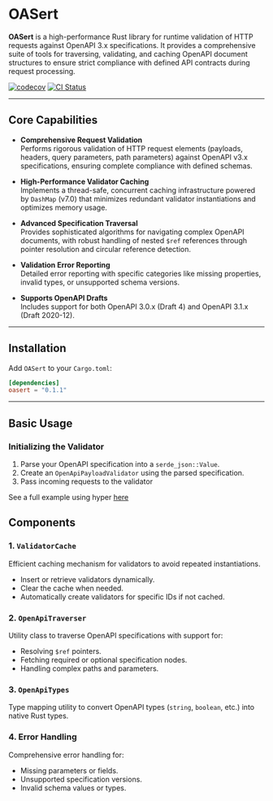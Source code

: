 # OASert

**OASert** is a high-performance Rust library for runtime validation of HTTP requests against OpenAPI 3.x specifications. It provides a comprehensive suite of tools for traversing, validating, and caching OpenAPI document structures to
ensure strict compliance with defined API contracts during request processing.

[![codecov](https://codecov.io/gh/idemio/OASert/branch/main/graph/badge.svg)](https://codecov.io/gh/idemio/OASert)
[![CI Status](https://github.com/idemio/OASert/workflows/Rust/badge.svg)](https://github.com/idemio/OASert/actions)

---

## Core Capabilities

- **Comprehensive Request Validation**  
  Performs rigorous validation of HTTP request elements (payloads, headers, query parameters, path parameters) against OpenAPI v3.x specifications, ensuring complete compliance with defined schemas.

- **High-Performance Validator Caching**  
  Implements a thread-safe, concurrent caching infrastructure powered by `DashMap` (v7.0) that minimizes redundant validator instantiations and optimizes memory usage.

- **Advanced Specification Traversal**  
  Provides sophisticated algorithms for navigating complex OpenAPI documents, with robust handling of nested `$ref` references through pointer resolution and circular reference detection.

- **Validation Error Reporting**  
  Detailed error reporting with specific categories like missing properties, invalid types, or unsupported schema versions.

- **Supports OpenAPI Drafts**  
  Includes support for both OpenAPI 3.0.x (Draft 4) and OpenAPI 3.1.x (Draft 2020-12).

---

## Installation

Add `OASert` to your `Cargo.toml`:

```toml 
[dependencies]
oasert = "0.1.1"
``` 

---

## Basic Usage

### Initializing the Validator

1. Parse your OpenAPI specification into a `serde_json::Value`.
2. Create an `OpenApiPayloadValidator` using the parsed specification.
3. Pass incoming requests to the validator

See a full example using hyper [here](./examples/hyper-validation/main.rs)

## Components

### 1. `ValidatorCache`

Efficient caching mechanism for validators to avoid repeated instantiations.

- Insert or retrieve validators dynamically.
- Clear the cache when needed.
- Automatically create validators for specific IDs if not cached.

### 2. `OpenApiTraverser`

Utility class to traverse OpenAPI specifications with support for:

- Resolving `$ref` pointers.
- Fetching required or optional specification nodes.
- Handling complex paths and parameters.

### 3. `OpenApiTypes`

Type mapping utility to convert OpenAPI types (`string`, `boolean`, etc.) into native Rust types.

### 4. Error Handling

Comprehensive error handling for:

- Missing parameters or fields.
- Unsupported specification versions.
- Invalid schema values or types.

